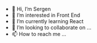 - 👋 Hi, I’m Sergen
- 👀 I’m interested in Front End 
- 🌱 I’m currently learning React
- 💞️ I’m looking to collaborate on ...
- 📫 How to reach me ...

<!---
sergentrkmdg/sergentrkmdg is a ✨ special ✨ repository because its `README.md` (this file) appears on your GitHub profile.
You can click the Preview link to take a look at your changes.
--->
